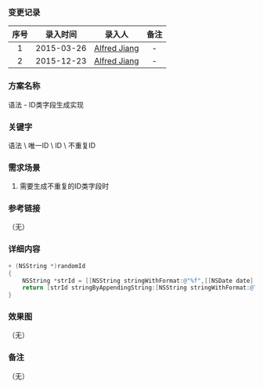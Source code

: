 ### 变更记录

| 序号 | 录入时间 | 录入人 | 备注 |
|:--------:|:--------:|:--------:|:--------:|
| 1 | 2015-03-26 | [Alfred Jiang](https://github.com/viktyz) | - |
| 2 | 2015-12-23 | [Alfred Jiang](https://github.com/viktyz) | - |

### 方案名称

语法 - ID类字段生成实现

### 关键字

语法 \ 唯一ID \ ID \ 不重复ID

### 需求场景

1. 需要生成不重复的ID类字段时

### 参考链接
（无）

### 详细内容
```objective-c
+ (NSString *)randomId
{
    NSString *strId = [[NSString stringWithFormat:@"%f",[[NSDate date] timeIntervalSince1970]] stringByReplacingOccurrencesOfString:@"." withString:@""];
    return [strId stringByAppendingString:[NSString stringWithFormat:@"%u",arc4random_uniform(10000)]];
}
```

### 效果图
（无）

### 备注
（无）